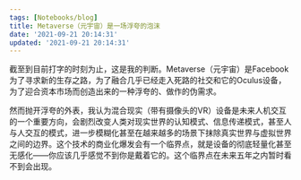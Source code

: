 ```yaml
---
tags: [Notebooks/blog]
title: Metaverse（元宇宙）是一场浮夸的泡沫
date: '2021-09-21 20:14:31'
updated: '2021-09-21 20:14:31'
---
```


截至到目前打字的时刻为止，这是我的判断。Metaverse（元宇宙）是Facebook为了寻求新的生存之路，为了融合几乎已经走入死路的社交和它的Oculus设备，为了迎合资本市场而创造出来的一种浮夸的、做作的伪需求。

然而抛开浮夸的外表，我认为混合现实（带有摄像头的VR）设备是未来人机交互的一个重要方向，会剧烈改变人类对现实世界的认知模式、信息传递模式，甚至人与人交互的模式，进一步模糊化甚至在越来越多的场景下抹除真实世界与虚拟世界之间的边界。这个技术的商业化爆发会有一个临界点，就是设备的彻底轻量化甚至无感化——你应该几乎感觉不到你是戴着它的。这个临界点在未来五年之内暂时看不到会出现。
